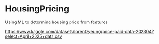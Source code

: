 # HousingPricing
Using ML to determine housing price from features

https://www.kaggle.com/datasets/lorentzyeung/price-paid-data-202304?select=April+2025+data.csv
